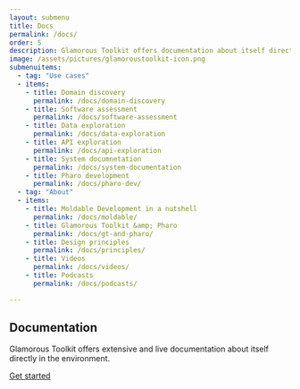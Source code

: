 ```yaml
---
layout: submenu
title: Docs
permalink: /docs/
order: 5
description: Glamorous Toolkit offers documentation about itself directly in the environment.
image: /assets/pictures/glamoroustoolkit-icon.png
submenuitems:
  - tag: "Use cases"
  - items:
    - title: Domain discovery
      permalink: /docs/domain-discovery
    - title: Software assessment
      permalink: /docs/software-assessment
    - title: Data exploration
      permalink: /docs/data-exploration
    - title: API exploration
      permalink: /docs/api-exploration
    - title: System documnetation
      permalink: /docs/system-documentation
    - title: Pharo development
      permalink: /docs/pharo-dev/
  - tag: "About"
  - items:
    - title: Moldable Development in a nutshell
      permalink: /docs/moldable/
    - title: Glamorous Toolkit &amp; Pharo
      permalink: /docs/gt-and-pharo/
    - title: Design principles
      permalink: /docs/principles/
    - title: Videos
      permalink: /docs/videos/
    - title: Podcasts
      permalink: /docs/podcasts/

---
```


<section id="doc">
  <div class="container pt-5 pb-5 jumbotron-small">
    <div class="row">
      <div class="col-md-12">
        <h1>Documentation</h1>
        <p class="lead">Glamorous Toolkit offers extensive and live documentation about itself directly in the environment.</p>
        <p class="lead">
          <a href="/start/" class="btn btn-lg btn-margin btn-primary">Get started</a>
        </p>
      </div>
    </div>
  </div>
</section>
